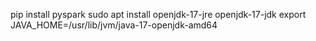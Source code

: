 pip install pyspark
sudo apt install openjdk-17-jre openjdk-17-jdk
export JAVA_HOME=/usr/lib/jvm/java-17-openjdk-amd64
